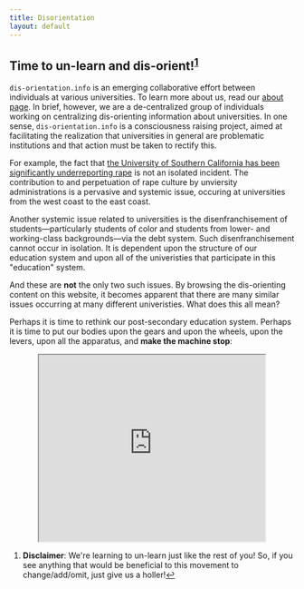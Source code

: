 ```yaml
---
title: Disorientation
layout: default
---
```


## Time to un-learn and dis-orient!<sup><a href="#fn-item1" id="fn-return1">1</a></sup>

`dis-orientation.info` is an emerging collaborative effort between individuals at various universities. To learn more about us, read our [about page](http://dis-orientation.info/about). In brief, however, we are a de-centralized group of individuals working on centralizing dis-orienting information about universities. In one sense, `dis-orientation.info` is a consciousness raising project, aimed at facilitating the realization that universities in general are problematic institutions and that action must be taken to rectify this.

For example, the fact that [the University of Southern California has been significantly underreporting rape](http://articles.latimes.com/2013/oct/07/local/la-me-college-assaults-20131008) is not an isolated incident. The contribution to and perpetuation of rape culture by unviersity administrations is a pervasive and systemic issue, occuring at universities from the west coast to the east coast.

Another systemic issue related to universities is the disenfranchisement of students&#8212;particularly students of color and students from lower- and working-class backgrounds&#8212;via the debt system. Such disenfranchisement cannot occur in isolation. It is dependent upon the structure of our education system and upon all of the univeristies that participate in this "education" system.

And these are **not** the only two such issues. By browsing the dis-orienting content on this website, it becomes apparent that there are  many similar issues occurring at many different univeristies. What does this all mean?

Perhaps it is time to rethink our post-secondary education system. Perhaps it is time to put our bodies upon the gears and upon the wheels, upon the levers, upon all the apparatus, and **make the machine stop**:

<iframe width="400" height="329" style="display:block;margin:0 auto;" src="http://www.youtube.com/embed/PhFvZRT7Ds0"></iframe>

<footer>
<ol class="foot-notes">
	<li id="fn-item1"><strong>Disclaimer</strong>: We're learning to un-learn just like the rest of you! So, if you see anything that would be beneficial to this movement to change/add/omit, just  give us a holler!<a href="#fn-return1">↩</a></li>
</ol>
</footer>